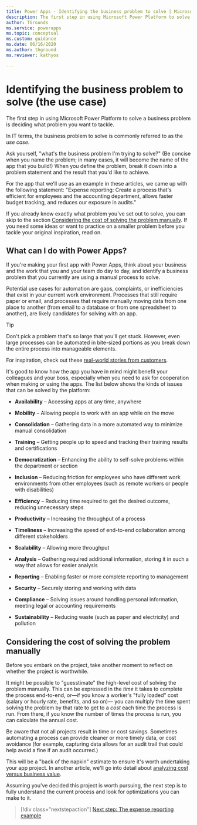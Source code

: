 ```yaml
---
title: Power Apps - Identifying the business problem to solve | Microsoft Docs
description: The first step in using Microsoft Power Platform to solve a business problem is deciding what problem you want to tackle. Learn about common Power Apps use cases.
author: TGrounds
ms.service: powerapps
ms.topic: conceptual
ms.custom: guidance
ms.date: 06/16/2020
ms.author: thground
ms.reviewer: kathyos

---
```


# Identifying the business problem to solve (the use case)

The first step in using Microsoft Power Platform to solve a business problem is
deciding what problem you want to tackle.

In IT terms, the business problem to solve is commonly referred to as the *use case*.

Ask yourself, "what's the business problem I'm trying to solve?" (Be concise when you name
the problem; in many cases, it will become the name of the app that you
build!) When you define the problem, break it down into a problem statement and
the result that you'd like to achieve.

For the app that we'll use as an example in these articles, we came up with
the following statement: "Expense reporting: Create a process that's efficient for
employees and the accounting department, allows faster budget tracking, and
reduces our exposure in audits."

If you already know exactly what problem you've set out to solve, you can skip
to the section [Considering the cost of solving the problem manually](#considering-the-cost-of-solving-the-problem-manually).
If you need some ideas or want to practice on a smaller problem before you
tackle your original inspiration, read on.

## What can I do with Power Apps?

If you're making your first app with Power Apps, think about your business and the
work that you and your team do day to day, and identify a business problem that
you currently are using a manual process to solve.

Potential use cases for automation are gaps, complaints, or inefficiencies that
exist in your current work environment. Processes that still require paper or
email, and processes that require manually moving data from one place to another
(from email to a database or from one spreadsheet to another), are likely
candidates for solving with an app.

> [!TIP]
> Don't pick a problem that's so large that you'll get stuck. However, even
large processes can be automated in bite-sized portions as you break down the
entire process into manageable elements.

For inspiration, check out these [real-world stories from customers](https://powerapps.microsoft.com/blog/category/case-studies/).

It's good to know how the app you have in mind might benefit your colleagues and
your boss, especially when you need to ask for cooperation when making or using
the apps. The list below shows the kinds of issues that can be solved by the
platform:

- **Availability** – Accessing apps at any time, anywhere

- **Mobility** – Allowing people to work with an app while on the move

- **Consolidation** – Gathering data in a more automated way to minimize manual
    consolidation

- **Training** – Getting people up to speed and tracking their training results and
    certifications

- **Democratization** – Enhancing the ability to self-solve problems within the
    department or section

- **Inclusion** – Reducing friction for employees who have different work
    environments from other employees (such as remote workers or people with
    disabilities)

- **Efficiency** – Reducing time required to get the desired outcome, reducing
    unnecessary steps

- **Productivity** – Increasing the throughput of a process

- **Timeliness** – Increasing the speed of end-to-end collaboration among
    different stakeholders

- **Scalability** – Allowing more throughput

- **Analysis** – Gathering required additional information, storing it in such a way
    that allows for easier analysis

- **Reporting** – Enabling faster or more complete reporting to management

- **Security** – Securely storing and working with data

- **Compliance** – Solving issues around handling personal information, meeting legal or
    accounting requirements

- **Sustainability** – Reducing waste (such as paper and electricity) and pollution

## Considering the cost of solving the problem manually

Before you embark on the project, take another moment to reflect on whether the
project is worthwhile.

It might be possible to "guesstimate" the high-level cost of solving the problem
manually. This can be expressed in the *time* it takes to complete the process end-to-end, or&mdash;if you
know a worker's "fully loaded" cost (salary or hourly rate, benefits, and so on)&mdash;
you can multiply the time spent solving the problem by that rate to get to a
*cost* each time the process is run. From there, if you know the number of times
the process is run, you can calculate the annual cost.

Be aware that not all projects result in time or cost savings. Sometimes automating
a process can provide cleaner or more timely data, or cost avoidance (for
example, capturing data allows for an audit trail that could help avoid a fine if an audit occurred.)

This will be a "back of the napkin" estimate to ensure it's worth undertaking
your app project. In another article, we'll go into detail about [analyzing cost versus business value](worth-automating-process.md).

Assuming you've decided this project is worth pursuing, the next step is to
fully understand the current process and look for optimizations you can make to
it.

> [!div class="nextstepaction"]
> [Next step: The expense reporting example](example-expense-reporting.md)
